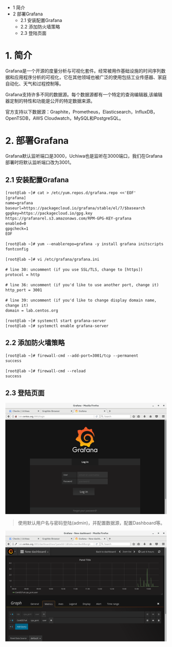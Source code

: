 - 1 简介
- 2 部署Grafana
    - 2.1 安装配置Grafana
    - 2.2 添加防火墙策略
    - 2.3 登陆页面

# 1. 简介

Grafana是一个开源的度量分析与可视化套件。经常被用作基础设施的时间序列数据和应用程序分析的可视化，它在其他领域也被广泛的使用包括工业传感器、家庭自动化、天气和过程控制等。

Grafana支持许多不同的数据源。每个数据源都有一个特定的查询编辑器,该编辑器定制的特性和功能是公开的特定数据来源。

官方支持以下数据源：Graphite，Prometheus，Elasticsearch，InfluxDB，OpenTSDB，AWS Cloudwatch，MySQL和PostgreSQL。

# 2. 部署Grafana

Grafana默认监听端口是3000，Uchiwa也是监听在3000端口，我们在Grafana部署时将默认监听端口改为3001。

## 2.1 安装配置Grafana

```shell
[root@lab ~]# cat > /etc/yum.repos.d/grafana.repo <<'EOF'
[grafana]
name=grafana
baseurl=https://packagecloud.io/grafana/stable/el/7/$basearch
gpgkey=https://packagecloud.io/gpg.key https://grafanarel.s3.amazonaws.com/RPM-GPG-KEY-grafana
enabled=0
gpgcheck=1
EOF

[root@lab ~]# yum --enablerepo=grafana -y install grafana initscripts fontconfig

[root@lab ~]# vi /etc/grafana/grafana.ini

# line 30: uncomment (if you use SSL/TLS, change to [https])
protocol = http

# line 36: uncomment (if you'd like to use another port, change it)
http_port = 3001

# line 39: uncomment (if you'd like to change display domain name, change it)
domain = lab.centos.org

[root@lab ~]# systemctl start grafana-server 
[root@lab ~]# systemctl enable grafana-server
```

## 2.2 添加防火墙策略

```
[root@lab ~]# firewall-cmd --add-port=3001/tcp --permanent 
success

[root@lab ~]# firewall-cmd --reload 
success
```

## 2.3 登陆页面

![image](./images/0x11.png)

> 使用默认用户名与密码登陆(admin)，并配置数据源，配置Dashboard等。

![image](./images/0x12.png)